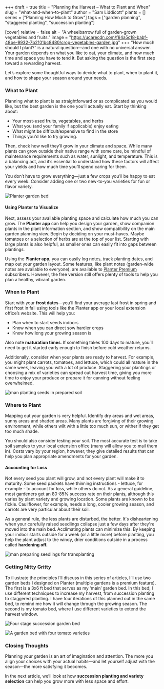 +++
draft = true
title = "Planning the Harvest – What to Plant and When"
slug = "what-and-when-to-plant"
author = "Sam Liddicott"
plants = []
series = ["Planning How Much to Grow"]
tags = ["garden planning", "staggered planting", "succession planting"]

[cover]
relative = false
alt = "A wheelbarrow full of garden-grown vegetables and fruits."
image = "https://ucarecdn.com/f84a5c18-babf-48be-9932-7b2101bc8480/crop-vegetables-garden.jpg"
+++
“How much should I plant?” is a natural question—and one with no universal answer. Your garden depends on what you like to eat, your climate, and how much time and space you have to tend it. But asking the question is the first step toward a rewarding harvest.

Let’s explore some thoughtful ways to decide what to plant, when to plant it, and how to shape your season around your needs.

### What to Plant

Planning what to plant is as straightforward or as complicated as you would like, but the best garden is the one you’ll actually eat. Start by thinking about:

* Your most-used fruits, vegetables, and herbs
* What you (and your family if applicable) enjoy eating
* What might be difficult/expensive to find in the store
* Things you'd like to try growing.

Then, check how well they’ll grow in your climate and space. While many plants can grow outside their native range with some care, be mindful of maintenance requirements such as water, sunlight, and temperature. This is a balancing act, and it’s essential to understand how these factors will affect your yields and how much time you’ll spend caring for them.

You don’t have to grow everything—just a few crops you’ll be happy to eat every week. Consider adding one or two new-to-you varieties for fun or flavor variety.

![Planter garden bed](https://ucarecdn.com/c3681e5f-8616-49b5-a2da-0a1648d7b632/Succession%20Planting%20Row%20(Left%20row%20of%20main%20bed).png)

#### Using Planter to Visualize

Next, assess your available planting space and calculate how much you can grow. The **Planter app** can help you design your garden, show companion plants in the plant information section, and show compatibility on the main garden planning view. Begin by deciding on your must-haves. Maybe tomatoes or a selection of herbs are at the top of your list. Starting with large plants is also helpful, as smaller ones can easily fit into gaps between plantings.

Using the **Planter app**, you can easily log notes, track planting dates, and map out your garden layout. Some features, like plant notes (garden-wide notes are available to everyone), are available to [Planter Premium](https://info.planter.garden/account/premium-subscription/) subscribers. However, the free version still offers plenty of tools to help you plan a healthy, vibrant garden.

### When to Plant

Start with your **frost dates**—you’ll find your average last frost in spring and first frost in fall using tools like the Planter app or your local extension office’s website. This will help you:

* Plan when to start seeds indoors
* Know when you can direct sow hardier crops
* Know how long your growing season is

Also note **maturation times**. If something takes 100 days to mature, you’ll need to get it started early enough to finish before cold weather returns.

Additionally, consider when your plants are ready to harvest. For example, you might plant carrots, tomatoes, and lettuce, which could all mature in the same week, leaving you with a lot of produce. Staggering your plantings or choosing a mix of varieties can spread out harvest time, giving you more time to enjoy your produce or prepare it for canning without feeling overwhelmed.

![man planting seeds in prepared soil](https://ucarecdn.com/595455b5-6579-4a7e-a7ad-c95f6498b5be/close-up-picture-hand-holding-planting-seed-plant.jpg)

### Where to Plant

Mapping out your garden is very helpful. Identify dry areas and wet areas, sunny areas and shaded areas. Many plants are forgiving of their growing environment, while others wilt with a little too much sun, or wither if they get too much shade. 

You should also consider testing your soil. The most accurate test is to take soil samples to your local extension office (many will allow you to mail them in). Costs vary by your region, however, they give detailed results that can help you plan appropriate amendments for your garden.

#### Accounting for Loss

Not every seed you plant will grow, and not every plant will make it to maturity. Some seed packets have thinning instructions - lettuce, for example - to account for loss, while others do not.  As a general guideline, most gardeners get an 80-85% success rate on their plants, although this varies by plant variety and growing location. Some plants are known to be fickle. Cauliflower, for example, needs a long, cooler growing season, and carrots are very particular about their soil.

As a general rule, the less plants are disturbed, the better. It's disheartening when your carefully raised seedlings collapse just a few days after they're moved into the main bed. Acclimating plants can minimize this. By keeping your indoor starts outside for a week (or a little more) before planting, you help the plant adjust to the windy, drier conditions outside in a process called **hardening off.**

![man preparing seedlings for transplanting](https://ucarecdn.com/c192eda0-902d-4173-9add-e3b81d23d17b/young-farmer-working-his-garden-getting-ready-summer-season-man-tenderly-planting-green-sprout-with-garden-tools-his-countryside-house.jpg)

### Getting Nitty Gritty

To illustrate the principles I’ll discuss in this series of articles, I’ll use two garden beds I designed on Planter (multiple gardens is a premium feature). The first is a 3x6 ft bed that serves as my ‘main’ garden bed. In this bed, I use different techniques to increase my harvest, from succession planting to staggered planting. I have four iterations of this planned out in the same bed, to remind me how it will change through the growing season. The second is my tomato bed, where I use different varieties to extend the harvest window. 

![Four stage succession garden bed](https://ucarecdn.com/b9a64026-9f0f-469d-92c9-6dcae928832c/Main%20Garden%20Bed%20(3).png "Using one 'bed', I planned a four-stage succession planting over the growing season.")



![A garden bed with four tomato varieties](https://ucarecdn.com/2c044028-8ab2-4438-914f-8b0dcec58b6c/Tomato%20Bed.png "I plan to grow all my tomatoes in one bed for this example.")

### Closing Thoughts

Planning your garden is an art of imagination and attention. The more you align your choices with your actual habits—and let yourself adjust with the season—the more satisfying it becomes.

In the next article, we’ll look at how **succession planting and variety selection** can help you grow more with less space and effort.

